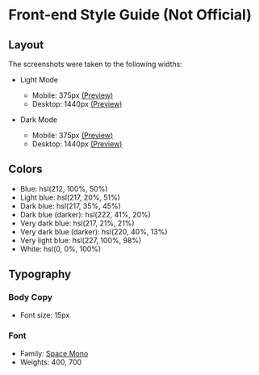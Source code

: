 # Front-end Style Guide (Not Official)

## Layout

The screenshots were taken to the following widths:

- Light Mode
  - Mobile: 375px [(Preview)](./screenshots/mobile-home.jpg)
  - Desktop: 1440px [(Preview)](./screenshots/desktop-home.jpg)

- Dark Mode
  - Mobile: 375px [(Preview)](./screenshots/mobile-location.jpg)
  - Desktop: 1440px [(Preview)](./screenshots/desktop-location.jpg)

## Colors

- Blue: hsl(212, 100%, 50%)
- Light blue: hsl(217, 20%, 51%)
- Dark blue: hsl(217, 35%, 45%)
- Dark blue (darker): hsl(222, 41%, 20%)
- Very dark blue: hsl(217, 21%, 21%)
- Very dark blue (darker): hsl(220, 40%, 13%)
- Very light blue: hsl(227, 100%, 98%)
- White: hsl(0, 0%, 100%)

## Typography

### Body Copy

- Font size: 15px

### Font

- Family: [Space Mono](https://fonts.google.com/specimen/Space+Mono)
- Weights: 400, 700
